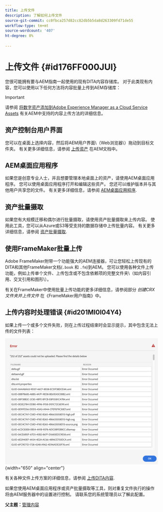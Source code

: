 ```yaml
---
title: 上传文件
description: 了解如何上传文件
source-git-commit: cc0fbca257d82cc82db5b5da8d263309fd71de55
workflow-type: tm+mt
source-wordcount: '407'
ht-degree: 0%

---
```



# 上传文件 {#id176FF000JUI}

您很可能拥有要与AEM指南一起使用的现有DITA内容存储库。 对于此类现有内容，您可以使用以下任何方法将内容批量上传到AEM存储库：

>[!IMPORTANT]
>
> 请参阅 [将数字资产添加到Adobe Experience Manager as a Cloud Service Assets](https://experienceleague.adobe.com/docs/experience-manager-cloud-service/assets/manage/add-assets.html) 有关AEM中支持的内容上传方法的详细信息。

## 资产控制台用户界面

您可以在桌面上选择内容，然后将AEM用户界面\（Web浏览器\）拖动到目标文件夹。 有关更多详细信息，请参阅 [上传资产](https://experienceleague.adobe.com/docs/experience-manager-cloud-service/assets/manage/add-assets.html#upload-assets) 在AEM文档中。

## AEM桌面应用程序

如果您是创意专业人士，并且想要管理本地桌面上的资产，请使用AEM桌面应用程序。 您可以使用桌面应用程序打开和编辑这些资产。 您还可以维护版本并与其他用户共享您的文件。 有关更多详细信息，请参阅 [AEM桌面应用程序](https://experienceleague.adobe.com/docs/experience-manager-desktop-app/using/using.html).

## 资产批量摄取

如果您有大规模迁移和偶尔进行批量摄取，请使用资产批量摄取来上传内容。 使用此工具，您可以从Azure或S3等受支持的数据存储中上传批量内容。 有关更多详细信息，请参阅 [资产批量摄取](https://experienceleague.adobe.com/docs/experience-manager-cloud-service/assets/manage/add-assets.html?lang=en#asset-bulk-ingestor).

## 使用FrameMaker批量上传

Adobe FrameMaker附带一个功能强大的AEM连接器，可让您轻松上传现有的DITA和其他FrameMaker文档\(`.book` 和 `.fm`\)到AEM。 您可以使用各种文件上传功能，例如上传单个文件、上传包含或不包含依赖项的完整文件夹\（如内容引用、交叉引用和图形\）。

有关在FrameMaker中使用批量上传功能的更多详细信息，请参阅部分 *创建CRX文件夹并上传文件* 在《FrameMaker用户指南》中。

## 上传内容时处理错误 {#id201MI0I04Y4}

如果上传一个或多个文件失败，则在上传过程结束时会显示提示，其中包含无法上传的文件列表：

![](images/uuid-files-failed-to-upload_cs.png){width="650" align="center"}

有关各种文件上传方案的详细信息，请参阅 [上传DITA内容](authoring-file-management.md#).

如果您使用AEM桌面应用程序或资产批量摄取等工具，则对重复文件执行的操作将由AEM服务器中的设置进行控制。 请联系您的系统管理员以了解此配置。

**父主题：**[&#x200B;管理内容](authoring.md)

